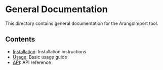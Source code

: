 # General Documentation

This directory contains general documentation for the ArangoImport tool.

## Contents

- [Installation](./installation.md): Installation instructions
- [Usage](./usage.md): Basic usage guide
- [API](./api.md): API reference
